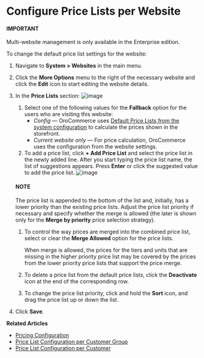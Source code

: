 <a id="sys-website-edit-price-lists"></a>

# Configure Price Lists per Website

<!-- begin -->

#### IMPORTANT
Multi-website management is only available in the Enterprise edition.

To change the default price list settings for the website:

1. Navigate to **System > Websites** in the main menu.
2. Click the <i class="fa fa-ellipsis-h fa-lg" aria-hidden="true"></i> **More Options** menu to the right of the necessary website and click the <i class="fa fa-edit fa-lg" aria-hidden="true"></i> **Edit** icon to start editing the website details.
3. In the **Price Lists** section:
   ![image](user/img/system/websites/website_price_lists.png)
   1. Select one of the following values for the **Fallback** option for the users who are visiting this website:
      * *Config* — OroCommerce uses [Default Price Lists from the system configuration](../configuration/commerce/catalog/global-pricing.md#sys-config-commerce-catalog-pricing) to calculate the prices shown in the storefront.
      * *Current website only* — For price calculation, OroCommerce uses the configuration from the website settings.
   2. To add a price list, click **+ Add Price List** and select the price list in the newly added line. After you start typing the price list name, the list of suggestions appears. Press **Enter** or click the suggested value to add the price list.
      ![image](user/img/system/websites/pricing_pricelist_add.png)

   #### NOTE
   The price list is appended to the bottom of the list and, initially, has a lower priority than the existing price lists. Adjust the price list priority if necessary and specify whether the merge is allowed (the later is shown only for the **Merge by priority** price selection strategy).

   1. To control the way prices are merged into the combined price list, select or clear the **Merge Allowed** option for the price lists.

      When merge is allowed, the prices for the tiers and units that are missing in the higher priority price list may be covered by the prices from the lower priority price lists that support the price merge.
   2. To delete a price list from the default price lists, click the <i class="fa fa-times fa-lg" aria-hidden="true"></i> **Deactivate** icon at the end of the corresponding row.
   3. To change the price list priority, click and hold the <i class="fas fa-arrows-alt-v" aria-hidden="true"></i> **Sort** icon, and drag the price list up or down the list.
4. Click **Save**.

<!-- finish -->

**Related Articles**

* [Pricing Configuration](../configuration/commerce/catalog/global-pricing.md#pricing-configuration)
* [Price List Configuration per Customer Group](../../customers/customer-groups/customer-group-price-lists.md#customers-customer-groups-edit-price-lists)
* [Price List Configuration per Customer](../../customers/customers/customer-price-lists.md#customers-customers-edit-price-lists)

<!-- fa-bars = fa-navicon -->
<!-- Ic Tiles is used as Set As Default in saved views, and as tiles in display layout options -->
<!-- IcPencil refers to Rename in Commerce and Inline Editing in CRM -->
<!-- Check mark in the square. -->
<!-- SortDesc is also used as drop-down arrow -->
<!-- A -->
<!-- B -->
<!-- C -->
<!-- D -->
<!-- E -->
<!-- F -->
<!-- G -->
<!-- H -->
<!-- I -->
<!-- L -->
<!-- M -->
<!-- P -->
<!-- R -->
<!-- S -->
<!-- T -->
<!-- U -->
<!-- Z -->

